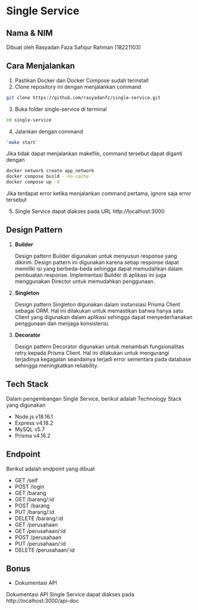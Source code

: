 # Single Service

## Nama & NIM

Dibuat oleh Rasyadan Faza Safiqur Rahman (18221103)

## Cara Menjalankan

1. Pastikan Docker dan Docker Compose sudah terinstall
2. Clone repository ini dengan menjalankan command

```sh
git clone https://github.com/rasyadanfz/single-service.git
```

3. Buka folder single-service di terminal

```sh
cd single-service
```

4. Jalankan dengan command

```sh
`make start`
```

Jika tidak dapat menjalankan makefile, command tersebut dapat diganti dengan

```sh
docker network create app_network
docker compose build --no-cache
docker compose up -d
```

Jika terdapat error ketika menjalankan command pertama, ignore saja error tersebut

5. Single Service dapat diakses pada URL http://localhost:3000

## Design Pattern

1. **Builder**

    Design pattern Builder digunakan untuk menyusun response yang dikirim. Design pattern ini digunakan karena setiap response dapat memiliki isi yang berbeda-beda sehingga dapat memudahkan dalam pembuatan response. Implementasi Builder di aplikasi ini juga menggunakan Director untuk memudahkan penggunaan.

2. **Singleton**

    Design pattern Singleton digunakan dalam instansiasi Prisma Client sebagai ORM. Hal ini dilakukan untuk memastikan bahwa hanya satu Client yang digunakan dalam aplikasi sehingga dapat menyederhanakan penggunaan dan menjaga konsistensi.

3. **Decorator**

    Design pattern Decorator digunakan untuk menambah fungsionalitas retry kepada Prisma Client. Hal ini dilakukan untuk mengurangi terjadinya kegagalan seandainya terjadi error sementara pada database sehingga meningkatkan reliability.

## Tech Stack

Dalam pengembangan Single Service, berikut adalah Technology Stack yang digunakan

-   Node.js v18.16.1
-   Express v4.18.2
-   MySQL v5.7
-   Prisma v4.16.2

## Endpoint

Berikut adalah endpoint yang dibuat

-   GET /self
-   POST /login
-   GET /barang
-   GET /barang/:id
-   POST /barang
-   PUT /barang/:id
-   DELETE /barang/:id
-   GET /perusahaan
-   GET /perusahaan/:id
-   POST /perusahaan
-   PUT /perusahaan/:id
-   DELETE /perusahaan/:id

## Bonus

-   Dokumentasi API

Dokumentasi API Single Service dapat diakses pada http://localhost:3000/api-doc
